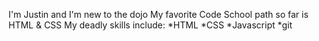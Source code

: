 I'm Justin and I'm new to the dojo
My favorite Code School path so far is HTML & CSS
My deadly skills include:
*HTML
*CSS
*Javascript
*git
